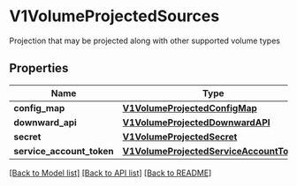 # V1VolumeProjectedSources

Projection that may be projected along with other supported volume types
## Properties
Name | Type | Description | Notes
------------ | ------------- | ------------- | -------------
**config_map** | [**V1VolumeProjectedConfigMap**](V1VolumeProjectedConfigMap.md) |  | [optional] 
**downward_api** | [**V1VolumeProjectedDownwardAPI**](V1VolumeProjectedDownwardAPI.md) |  | [optional] 
**secret** | [**V1VolumeProjectedSecret**](V1VolumeProjectedSecret.md) |  | [optional] 
**service_account_token** | [**V1VolumeProjectedServiceAccountToken**](V1VolumeProjectedServiceAccountToken.md) |  | [optional] 

[[Back to Model list]](../README.md#documentation-for-models) [[Back to API list]](../README.md#documentation-for-api-endpoints) [[Back to README]](../README.md)


